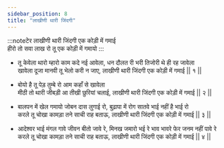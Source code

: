 ```yaml
---
sidebar_position: 8
title: "लाखीणी थारी जिंदगी"
---
```


:::noteटेर
लाखीणी थारी जिंदगी एक कोड़ी में गमाई <br/>
हीरो तो सवा लाख रो तू एक कोड़ी में गमायो
:::

- तू केवेला थारो म्हारो काम कदे नई आवेला, धन दौलत री भरी तिजोरी थे ही रह जावेला <br/>
  खावेला दूजा मानवी तू भेलो करी न जाए, लाखीणी थारी जिंदगी एक कोड़ी में गमाई || १ ||

- बोयो है तू पेड़ तुम्बे रो आम कहाँ से खावेला <br/>
  मीठी तो थारी जीबड़ी आ तीखी छुरियां चलाई, लाखीणी थारी जिंदगी एक कोड़ी में गमाई || २ ||

- बालपन में खेल गमायो जोबन दास लुगाई रो, बुढ़ापा में रोग सातवे भाई नहीं है भाई रो <br/>
  करले तू चोखा कामड़ा तने साची राह बताऊ, लाखीणी थारी जिंदगी एक कोड़ी में गमाई || ३ ||

- आदेश्वर भाई मंगल गावे जीवन बीतो जावे रे, मिनख जमारो भई रे भाव भावरे फेर जनम नहीं पावे रे <br/>
  करले तू चोखा कामड़ा तने साची राह बताऊ, लाखीणी थारी जिंदगी एक कोड़ी में गमाई || ४ ||
